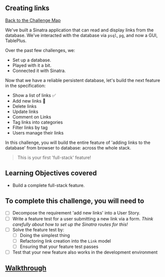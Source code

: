 ## Creating links

[Back to the Challenge Map](00_challenge_map.md)

We've built a Sinatra application that can read and display links from the database. We've interacted with the database via `psql`, `pg`, and now a GUI, TablePlus.

Over the past few challenges, we:

- Set up a database.
- Played with it a bit.
- Connected it with Sinatra.

Now that we have a reliable persistent database, let's build the next feature in the specification:

* Show a list of links :white_check_mark:
* Add new links :construction:
* Delete links 
* Update links 
* Comment on Links 
* Tag links into categories
* Filter links by tag
* Users manage their links

In this challenge, you will build the entire feature of 'adding links to the database' from browser to database: across the whole stack.

> This is your first 'full-stack' feature!

## Learning Objectives covered

* Build a complete full-stack feature.

## To complete this challenge, you will need to

- [ ] Decompose the requirement 'add new links' into a User Story.
- [ ] Write a feature test for a user submitting a new link via a form. _Think carefully about how to set up the Sinatra routes for this!_
- [ ] Solve the feature test by:
  - [ ] Doing the simplest thing
  - [ ] Refactoring link creation into the `Link` model
  - [ ] Ensuring that your feature test passes
- [ ] Test that your new feature also works in the development environment

## [Walkthrough](walkthroughs/09.md)